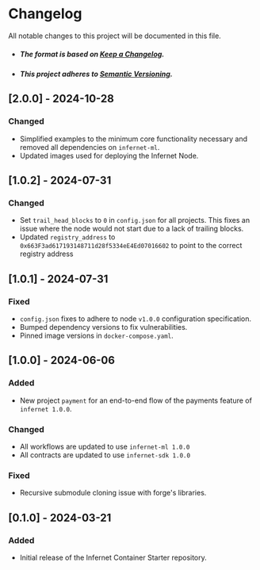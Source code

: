 # Changelog

All notable changes to this project will be documented in this file.

- ##### The format is based on [Keep a Changelog](https://keepachangelog.com/en/1.0.0/).
- ##### This project adheres to [Semantic Versioning](https://semver.org/spec/v2.0.0.html).

## [2.0.0] - 2024-10-28

### Changed
- Simplified examples to the minimum core functionality necessary and removed all dependencies on `infernet-ml`.
- Updated images used for deploying the Infernet Node.

## [1.0.2] - 2024-07-31

### Changed
- Set `trail_head_blocks` to `0` in `config.json` for all projects. This fixes an issue where the node would not start due to a lack of trailing blocks.
- Updated `registry_address` to `0x663F3ad617193148711d28f5334eE4Ed07016602` to point to the correct registry address

## [1.0.1] - 2024-07-31

### Fixed
- `config.json` fixes to adhere to node `v1.0.0` configuration specification.
- Bumped dependency versions to fix vulnerabilities.
- Pinned image versions in `docker-compose.yaml`.

## [1.0.0] - 2024-06-06

### Added
- New project `payment` for an end-to-end flow of the payments feature of `infernet
  1.0.0`.

### Changed
- All workflows are updated to use `infernet-ml 1.0.0`
- All contracts are updated to use `infernet-sdk 1.0.0`

### Fixed
- Recursive submodule cloning issue with forge's libraries.

## [0.1.0] - 2024-03-21

### Added
- Initial release of the Infernet Container Starter repository.
